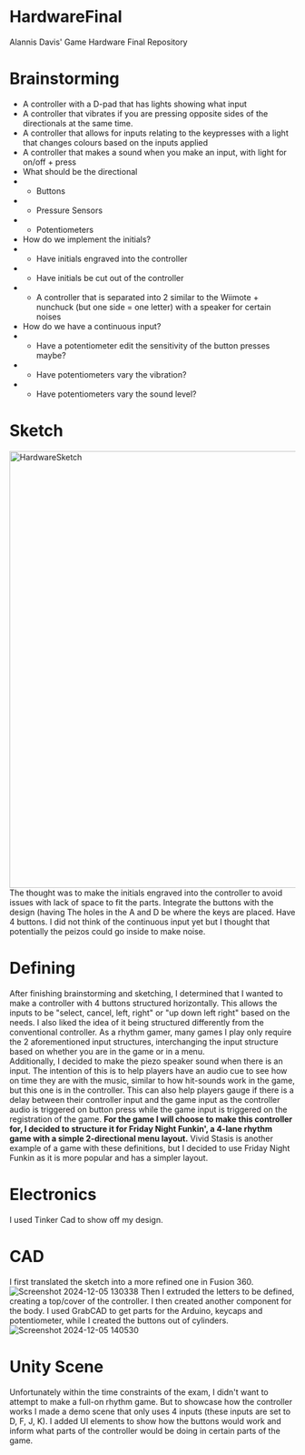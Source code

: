 # HardwareFinal
 Alannis Davis' Game Hardware Final Repository

 # Brainstorming
- A controller with a D-pad that has lights showing what input
- A controller that vibrates if you are pressing opposite sides of the directionals at the same time. 
- A controller that allows for inputs relating to the keypresses with a light that changes colours based on the inputs applied
- A controller that makes a sound when you make an input, with light for on/off + press
- What should be the directional
- - Buttons
- - Pressure Sensors
- - Potentiometers
- How do we implement the initials?
- - Have initials engraved into the controller
- - Have initials be cut out of the controller
- - A controller that is separated into 2 similar to the Wiimote + nunchuck (but one side = one letter) with a speaker for certain noises
- How do we have a continuous input? 
- - Have a potentiometer edit the sensitivity of the button presses maybe? 
- - Have potentiometers vary the vibration?
- - Have potentiometers vary the sound level?

# Sketch 
<img width="768" alt="HardwareSketch" src="https://github.com/user-attachments/assets/3dc2e75d-e12e-4bed-a532-9e281705de13">
The thought was to make the initials engraved into the controller to avoid issues with lack of space to fit the parts.  Integrate the buttons with the design (having The holes in the A and D be where the keys are placed.  Have 4 buttons.  I did not think of the continuous input yet but I thought that potentially the peizos could go inside to make noise.  


#  Defining
After finishing brainstorming and sketching, I determined that I wanted to make a controller with 4 buttons structured horizontally.  This allows the inputs to be "select, cancel, left, right" or "up down left right" based on the needs.  I also liked the idea of it being structured differently from the conventional controller.  As a rhythm gamer, many games I play only require the 2 aforementioned input structures, interchanging the input structure based on whether you are in the game or in a menu.   
Additionally, I decided to make the piezo speaker sound when there is an input.  The intention of this is to help players have an audio cue to see how on time they are with the music, similar to how hit-sounds work in the game, but this one is in the controller.  This can also help players gauge if there is a delay between their controller input and the game input as the controller audio is triggered on button press while the game input is triggered on the registration of the game. 
**For the game I will choose to make this controller for, I decided to structure it for Friday Night Funkin', a 4-lane rhythm game with a simple 2-directional menu layout.**  Vivid Stasis is another example of a game with these definitions, but I decided to use Friday Night Funkin as it is more popular and has a simpler layout.  


# Electronics
I used Tinker Cad to show off my design. 

# CAD 
I first translated the sketch into a more refined one in Fusion 360. 
![Screenshot 2024-12-05 130338](https://github.com/user-attachments/assets/9ffaaa46-4186-4814-8ab7-f46c001175ae)
Then I extruded the letters to be defined, creating a top/cover of the controller.  I then created another component for the body.  I used GrabCAD to get parts for the Arduino, keycaps and potentiometer, while I created the buttons out of cylinders.  
![Screenshot 2024-12-05 140530](https://github.com/user-attachments/assets/3d315430-eabc-4c3c-bfc8-85f3aa319d29)



# Unity Scene
Unfortunately within the time constraints of the exam, I didn't want to attempt to make a full-on rhythm game.  But to showcase how the controller works I made a demo scene that only uses 4 inputs (these inputs are set to D, F, J, K).  I added UI elements to show how the buttons would work and inform what parts of the controller would be doing in certain parts of the game.  

